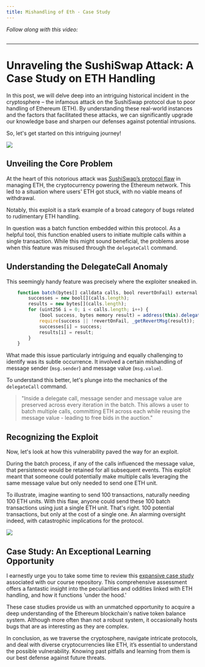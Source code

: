 ```yaml
---
title: Mishandling of Eth - Case Study
---
```


_Follow along with this video:_

## 

---

# Unraveling the SushiSwap Attack: A Case Study on ETH Handling

In this post, we will delve deep into an intriguing historical incident in the cryptosphere – the infamous attack on the SushiSwap protocol due to poor handling of Ethereum (ETH). By understanding these real-world instances and the factors that facilitated these attacks, we can significantly upgrade our knowledge base and sharpen our defenses against potential intrusions.

So, let's get started on this intriguing journey!

![](https://cdn.videotap.com/u8WMx76vvOAsmbCZXNQq-11.91.png)

## Unveiling the Core Problem

At the heart of this notorious attack was [SushiSwap’s protocol flaw](https://samczsun.com/two-rights-might-make-a-wrong/) in managing ETH, the cryptocurrency powering the Ethereum network. This led to a situation where users' ETH got stuck, with no viable means of withdrawal.

Notably, this exploit is a stark example of a broad category of bugs related to rudimentary ETH handling.

In question was a batch function embedded within this protocol. As a helpful tool, this function enabled users to initiate multiple calls within a single transaction. While this might sound beneficial, the problems arose when this feature was misused through the `delegateCall` command.

## Understanding the DelegateCall Anomaly

This seemingly handy feature was precisely where the exploiter sneaked in.

```javascript
    function batch(bytes[] calldata calls, bool revertOnFail) external payable returns (bool[] memory successes, bytes[] memory results) {
        successes = new bool[](calls.length);
        results = new bytes[](calls.length);
        for (uint256 i = 0; i < calls.length; i++) {
            (bool success, bytes memory result) = address(this).delegatecall(calls[i]);
            require(success || !revertOnFail, _getRevertMsg(result));
            successes[i] = success;
            results[i] = result;
        }
    }
```

What made this issue particularly intriguing and equally challenging to identify was its subtle occurrence. It involved a certain mishandling of message sender (`msg.sender`) and message value (`msg.value`).

To understand this better, let's plunge into the mechanics of the `delegateCall` command.

> "Inside a delegate call, message sender and message value are preserved across every iteration in the batch. This allows a user to batch multiple calls, committing ETH across each while reusing the message value - leading to free bids in the auction."

## Recognizing the Exploit

Now, let's look at how this vulnerability paved the way for an exploit.

During the batch process, if any of the calls influenced the message value, that persistence would be retained for all subsequent events. This exploit meant that someone could potentially make multiple calls leveraging the same message value but only needed to send one ETH unit.

To illustrate, imagine wanting to send 100 transactions, naturally needing 100 ETH units. With this flaw, anyone could send these 100 batch transactions using just a single ETH unit. That's right. 100 potential transactions, but only at the cost of a single one. An alarming oversight indeed, with catastrophic implications for the protocol.

![](https://cdn.videotap.com/FuftKRwJQsWu0I0yDN0Y-119.14.png)

## Case Study: An Exceptional Learning Opportunity

I earnestly urge you to take some time to review this [expansive case study](https://samczsun.com/two-rights-might-make-a-wrong/) associated with our course repository. This comprehensive assessment offers a fantastic insight into the peculiarities and oddities linked with ETH handling, and how it functions 'under the hood.'

These case studies provide us with an unmatched opportunity to acquire a deep understanding of the Ethereum blockchain's native token balance system. Although more often than not a robust system, it occasionally hosts bugs that are as interesting as they are complex.

In conclusion, as we traverse the cryptosphere, navigate intricate protocols, and deal with diverse cryptocurrencies like ETH, it’s essential to understand the possible vulnerability. Knowing past pitfalls and learning from them is our best defense against future threats.
